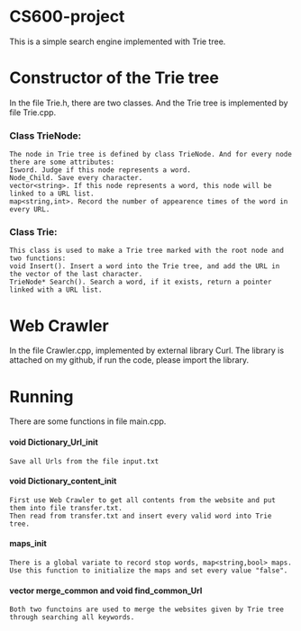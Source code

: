 # CS600-project
  This is a simple search engine implemented with Trie tree.
# Constructor of the Trie tree
  In the file Trie.h, there are two classes. And the Trie tree is implemented by file Trie.cpp.
### Class TrieNode:
    The node in Trie tree is defined by class TrieNode. And for every node there are some attributes: 
    Isword. Judge if this node represents a word. 
    Node_Child. Save every character. 
    vector<string>. If this node represents a word, this node will be linked to a URL list. 
    map<string,int>. Record the number of appearence times of the word in every URL. 
### Class Trie:
    This class is used to make a Trie tree marked with the root node and two functions:
    void Insert(). Insert a word into the Trie tree, and add the URL in the vector of the last character.
    TrieNode* Search(). Search a word, if it exists, return a pointer linked with a URL list.
# Web Crawler
  In the file Crawler.cpp, implemented by external library Curl. The library is attached on my github, if run the code, please   import the library.
# Running
  There are some functions in file main.cpp.
#### void Dictionary_Url_init
    Save all Urls from the file input.txt 
#### void Dictionary_content_init
    First use Web Crawler to get all contents from the website and put them into file transfer.txt.
    Then read from transfer.txt and insert every valid word into Trie tree.
#### maps_init
    There is a global variate to record stop words, map<string,bool> maps.
    Use this function to initialize the maps and set every value "false".
#### vector<string> merge_common and void find_common_Url
    Both two functoins are used to merge the websites given by Trie tree through searching all keywords.
    

